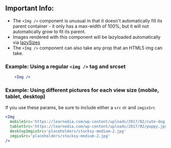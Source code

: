 ## Important Info:
- The `<Img />` component is unusual in that it doesn't automatically fill its parent container - it only has a max-width of 100%, but it will not automatically grow to fit its parent.
- Images rendered with this component will be lazyloaded automatically via [lazySizes](https://github.com/aFarkas/lazysizes)
- The `<Img />` component can also take any prop that an HTML5 img can take.


### Example: Using a regular `<img />` tag and srcset
```jsx
    <Img />
```

### Example: Using different pictures for each view size (mobile, tablet, desktop)
If you use these params, be sure to include either a `src` or and `imgixSrc`

```jsx
<Img
  mobileSrc='https://learnedia.com/wp-content/uploads/2017/02/cute-dog.jpg'
  tabletSrc='https://learnedia.com/wp-content/uploads/2017/02/puppy.jpg'
  desktopImgixSrc='placeholders/stocksy-medium-2.jpg'
  imgixSrc='placeholders/stocksy-medium-2.jpg'
/>
```
